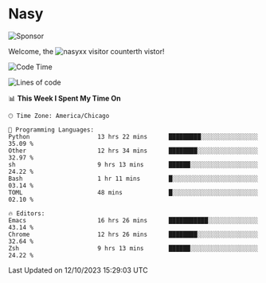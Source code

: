 # Nasy

<!--
<p align="center">
<img height="200" src="https://github-readme-stats.vercel.app/api?username=nasyxx&count_private=true&show_icons=true&theme=dracula&include_all_commits=true"/>
<img height="200" src="https://github-readme-stats.vercel.app/api/top-langs/?username=nasyxx&theme=dracula&hide=html,jupyter+notebook&count_private=true&show_icons=true"/>
</p>

  
----------------
-->

![Sponsor](https://img.shields.io/static/v1.svg?label=Sponsor&message=%E2%9D%A4&logo=GitHub&style=flat&color=pink)
 
Welcome, the ![nasyxx visitor counter](https://count.getloli.com/get/@nasyxx?theme=rule34)th vistor!
 
<!--START_SECTION:waka-->
![Code Time](http://img.shields.io/badge/Code%20Time-3%2C793%20hrs%2033%20mins-blue)

![Lines of code](https://img.shields.io/badge/From%20Hello%20World%20I%27ve%20Written-6.3%20million%20lines%20of%20code-blue)

📊 **This Week I Spent My Time On** 

```text
🕑︎ Time Zone: America/Chicago

💬 Programming Languages: 
Python                   13 hrs 22 mins      █████████░░░░░░░░░░░░░░░░   35.09 % 
Other                    12 hrs 34 mins      ████████░░░░░░░░░░░░░░░░░   32.97 % 
sh                       9 hrs 13 mins       ██████░░░░░░░░░░░░░░░░░░░   24.22 % 
Bash                     1 hr 11 mins        █░░░░░░░░░░░░░░░░░░░░░░░░   03.14 % 
TOML                     48 mins             █░░░░░░░░░░░░░░░░░░░░░░░░   02.10 % 

🔥 Editors: 
Emacs                    16 hrs 26 mins      ███████████░░░░░░░░░░░░░░   43.14 % 
Chrome                   12 hrs 26 mins      ████████░░░░░░░░░░░░░░░░░   32.64 % 
Zsh                      9 hrs 13 mins       ██████░░░░░░░░░░░░░░░░░░░   24.22 % 
```


 Last Updated on 12/10/2023 15:29:03 UTC
<!--END_SECTION:waka-->

<!-- ![visitors](https://visitor-badge.laobi.icu/badge?page_id=nasyxx.nasyxx) -->
